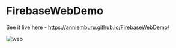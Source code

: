 # FirebaseWebDemo

See it live here  - https://anniemburu.github.io/FirebaseWebDemo/

![web](https://user-images.githubusercontent.com/20049411/52341140-db6b2e80-2a22-11e9-9833-320830204b7b.PNG)
